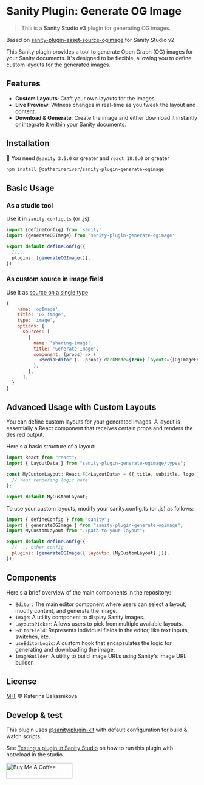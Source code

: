 # Sanity Plugin: Generate OG Image

> This is a **Sanity Studio v3** plugin for generating OG images.

Based on [sanity-plugin-asset-source-ogimage](https://www.npmjs.com/package/sanity-plugin-asset-source-ogimage) for Sanity Studio v2

This Sanity plugin provides a tool to generate Open Graph (OG) images for your Sanity documents. It's designed to be flexible, allowing you to define custom layouts for the generated images.

## Features
- **Custom Layouts**: Craft your own layouts for the images.
- **Live Preview**: Witness changes in real-time as you tweak the layout and content.
- **Download & Generate**: Create the image and either download it instantly or integrate it within your Sanity documents.

## Installation
🚨 You need ```@sanity 3.5.0``` or greater and ```react 18.0.0``` or greater

```sh
npm install @catherineriver/sanity-plugin-generate-ogimage
```

## Basic Usage
### As a studio tool

Use it in `sanity.config.ts` (or .js):

```ts
import {defineConfig} from 'sanity'
import {generateOGImage} from 'sanity-plugin-generate-ogimage'

export default defineConfig({
  //...
  plugins: [generateOGImage()],
})
```

### As custom source in image field
Use it as [source on a single type](https://www.sanity.io/docs/custom-asset-sources#e2077d7f8ae2)
```jsx
{
    name: 'ogImage',
    title: 'OG image',
    type: 'image',
    options: {
      sources: [
        {
          name: 'sharing-image',
          title: 'Generate Image',
          component: (props) => (
            <MediaEditor {...props} darkMode={true} layouts={[OgImageEditorLayout]} />
          ),
        },
      ],
  }
}
```

## Advanced Usage with Custom Layouts
You can define custom layouts for your generated images. A layout is essentially a React component that receives certain props and renders the desired output.

Here's a basic structure of a layout:

```jsx
import React from "react";
import { LayoutData } from "sanity-plugin-generate-ogimage/types";

const MyCustomLayout: React.FC<LayoutData> = ({ title, subtitle, logo }) => {
  // Your rendering logic here
};

export default MyCustomLayout;
```

To use your custom layouts, modify your sanity.config.ts (or .js) as follows:
```jsx
import { defineConfig } from "sanity";
import { generateOGImage } from "sanity-plugin-generate-ogimage";
import MyCustomLayout from "./path-to-your-layout";

export default defineConfig({
  // ... other config
  plugins: [generateOGImage({ layouts: [MyCustomLayout] })],
});
```

## Components
Here's a brief overview of the main components in the repository:

- `Editor`: The main editor component where users can select a layout, modify content, and generate the image.
- `Image`: A utility component to display Sanity images.
- `LayoutsPicker`: Allows users to pick from multiple available layouts.
- `EditorField`: Represents individual fields in the editor, like text inputs, switches, etc.
- `useEditorLogic`: A custom hook that encapsulates the logic for generating and downloading the image.
- `imageBuilder`: A utility to build image URLs using Sanity's image URL builder.

## License

[MIT](LICENSE) © Katerina Baliasnikova

## Develop & test

This plugin uses [@sanity/plugin-kit](https://github.com/sanity-io/plugin-kit)
with default configuration for build & watch scripts.

See [Testing a plugin in Sanity Studio](https://github.com/sanity-io/plugin-kit#testing-a-plugin-in-sanity-studio)
on how to run this plugin with hotreload in the studio.

<a href="https://www.buymeacoffee.com/catherineriver" target="_blank"><img src="https://cdn.buymeacoffee.com/buttons/default-orange.png" alt="Buy Me A Coffee" height="41" width="174"></a>

